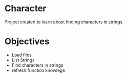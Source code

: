 # Character

Project created to learn about finding characters in strings.

# Objectives
- Load files
- List Strings
- Find characters in strings
- refresh function knowlege